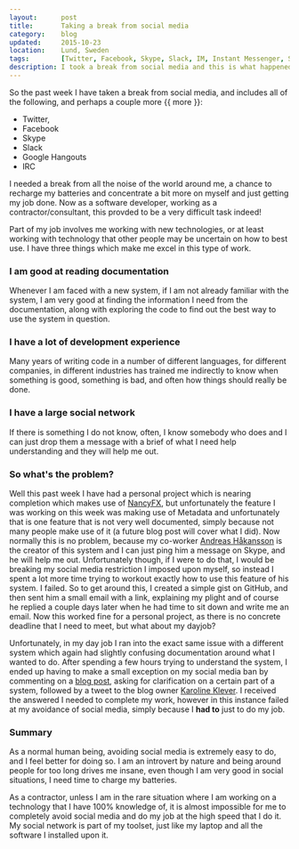 ```yaml
---
layout:      post
title:       Taking a break from social media
category:    blog
updated:     2015-10-23
location:    Lund, Sweden
tags:        [Twitter, Facebook, Skype, Slack, IM, Instant Messenger, Social, Social Media]
description: I took a break from social media and this is what happened
---
```


So the past week I have taken a break from social media, and includes all of the following, and perhaps a couple more {{ more }}:

- Twitter,
- Facebook
- Skype
- Slack
- Google Hangouts
- IRC

I needed a break from all the noise of the world around me, a chance to recharge my batteries and concentrate a bit more on myself and just getting my job done. Now as a software developer, working as a contractor/consultant, this provded to be a very difficult task indeed!

Part of my job involves me working with new technologies, or at least working with technology that other people may be uncertain on how to best use. I have three things which make me excel in this type of work.

### I am good at reading documentation

Whenever I am faced with a new system, if I am not already familiar with the system, I am very good at finding the information I need from the documentation, along with exploring the code to find out the best way to use the system in question.

### I have a lot of development experience

Many years of writing code in a number of different languages, for different companies, in different industries has trained me indirectly to know when something is good, something is bad, and often how things should really be done.

### I have a large social network

If there is something I do not know, often, I know somebody who does and I can just drop them a message with a brief of what I need help understanding and they will help me out.

### So what's the problem?

Well this past week I have had a personal project which is nearing completion which makes use of [NancyFX](http://www.nancyfx.org/), but unfortunately the feature I was working on this week was making use of Metadata and unfortunately that is one feature that is not very well documented, simply because not many people make use of it (a future blog post will cover what I did). Now normally this is no problem, because my co-worker [Andreas Håkansson](http://www.thecodejunkie.com/) is the creator of this system and I can just ping him a message on Skype, and he will help me out. Unfortunately though, if I were to do that, I would be breaking my social media restriction I imposed upon myself, so instead I spent a lot more time trying to workout exactly how to use this feature of his system. I failed. So to get around this, I created a simple gist on GitHub, and then sent him a small email with a link, explaining my plight and of course he replied a couple days later when he had time to sit down and write me an email. Now this worked fine for a personal project, as there is no concrete deadline that I need to meet, but what about my dayjob?

Unfortunately, in my day job I ran into the exact same issue with a different system which again had slightly confusing documentation around what I wanted to do. After spending a few hours trying to understand the system, I ended up having to make a small exception on my social media ban by commenting on a [blog post](www.karolikl.com/2015/02/the-payex-payment-provider-for.html), asking for clarification on a certain part of a system, followed by a tweet to the blog owner [Karoline Klever](https://twitter.com/karolikl). I received the answered I needed to complete my work, however in this instance failed at my avoidance of social media, simply because I **had to** just to do my job.

### Summary

As a normal human being, avoiding social media is extremely easy to do, and I feel better for doing so. I am an introvert by nature and being around people for too long drives me insane, even though I am very good in social situations, I need time to charge my batteries.

As a contractor, unless I am in the rare situation where I am working on a technology that I have 100% knowledge of, it is almost impossible for me to completely avoid social media and do my job at the high speed that I do it. My social network is part of my toolset, just like my laptop and all the software I installed upon it.
